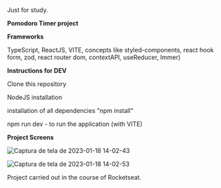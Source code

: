 Just for study.




**Pomodoro Timer project**

**Frameworks**

TypeScript, ReactJS, VITE, concepts like styled-components, react hook form, zod, react router dom, contextAPI, useReducer, Immer)

**Instructions for DEV**

Clone this repository

NodeJS installation

installation of all dependencies "npm install"

npm run dev - to run the application (with VITE)

**Project Screens**

![Captura de tela de 2023-01-18 14-02-43](https://user-images.githubusercontent.com/22898773/213246863-80113125-3325-4b3c-b919-2a549a7b3dce.png)

![Captura de tela de 2023-01-18 14-02-53](https://user-images.githubusercontent.com/22898773/213246920-fc4e3277-8b47-4199-8861-0de219739661.png)

Project carried out in the course of Rocketseat.
